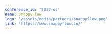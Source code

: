 ```yaml
---
conference_id: '2022-us'
name: SnappyFlow
logo: '/assets/media/partners/snappyflow.png'
link: 'https://www.snappyflow.io/'
---
```

